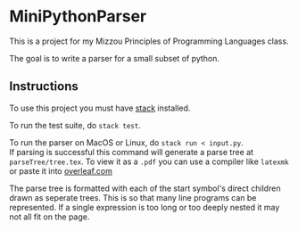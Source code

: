 # MiniPythonParser

This is a project for my Mizzou Principles of Programming Languages class.

The goal is to write a parser for a small subset of python.

## Instructions
To use this project you must have [stack](https://docs.haskellstack.org/en/stable/install_and_upgrade/) installed. 

To run the test suite, do `stack test`. 

To run the parser on MacOS or Linux, do `stack run < input.py`. \
If parsing is successful this command will generate a parse tree at `parseTree/tree.tex`. To view it as a `.pdf` you can use a compiler like `latexmk` or paste it into [overleaf.com](https://overleaf.com)

The parse tree is formatted with each of the start symbol's direct children drawn as seperate trees. This is so that many line programs can be represented. If a single expression is too long or too deeply nested it may not all fit on the page.
